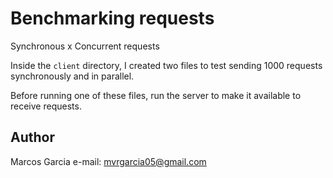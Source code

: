 # Benchmarking requests

Synchronous x Concurrent requests

Inside the `client` directory, I created two files to test sending 1000 requests synchronously and in parallel.

Before running one of these files, run the server to make it available to receive requests.


## Author

Marcos Garcia
e-mail: mvrgarcia05@gmail.com
